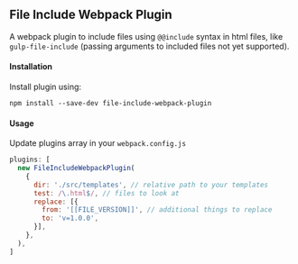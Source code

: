 ## File Include Webpack Plugin

A webpack plugin to include files using `@@include` syntax in html files, like `gulp-file-include` 
(passing arguments to included files not yet supported).

#### Installation

Install plugin using:

```
npm install --save-dev file-include-webpack-plugin
```

#### Usage

Update plugins array in your `webpack.config.js`

```javascript
plugins: [
  new FileIncludeWebpackPlugin(
    {
      dir: './src/templates', // relative path to your templates
      test: /\.html$/, // files to look at
      replace: [{
        from: '[[FILE_VERSION]]', // additional things to replace
        to: 'v=1.0.0',
      }],
    },
  ),
]
```

